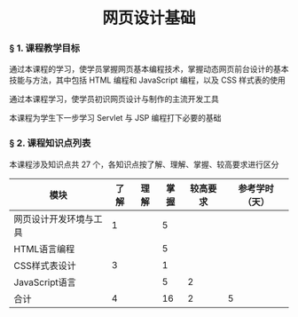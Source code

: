 # <center>网页设计基础</center>

### &sect; 1. 课程教学目标

通过本课程的学习，使学员掌握网页基本编程技术，掌握动态网页前台设计的基本技能与方法，其中包括 HTML 编程和 JavaScript 编程，以及 CSS 样式表的使用

通过本课程学习，使学员初识网页设计与制作的主流开发工具 

本课程为学生下一步学习 Servlet 与 JSP 编程打下必要的基础

### &sect; 2. 课程知识点列表

本课程涉及知识点共 27 个，各知识点按了解、理解、掌握、较高要求进行区分

|模块|了解|理解|掌握|较高要求|参考学时（天）|
|-|-|-|-|-|-|
|网页设计开发环境与工具|1| |5| | |
|HTML语言编程| | |5| | |
|CSS样式表设计|3| |1| | |
|JavaScript语言| | |5|2| |
|合计|4| |16|2|5|